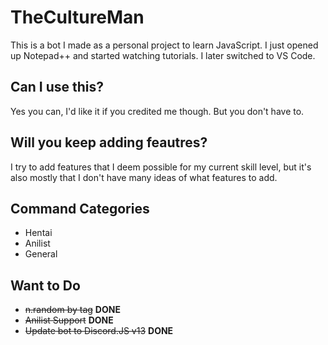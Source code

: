 # TheCultureMan

This is a bot I made as a personal project to learn JavaScript. I just opened up Notepad++ and started watching tutorials. I later switched to VS Code.

## Can I use this?
Yes you can, I'd like it if you credited me though. But you don't have to.

## Will you keep adding feautres?
I try to add features that I deem possible for my current skill level, but it's also mostly that I don't have many ideas of what features to add.

## Command Categories
- Hentai
- Anilist
- General

## Want to Do

- ~~n.random by tag~~ __DONE__
- ~~Anilist Support~~ __DONE__
- ~~Update bot to Discord.JS v13~~ __DONE__
